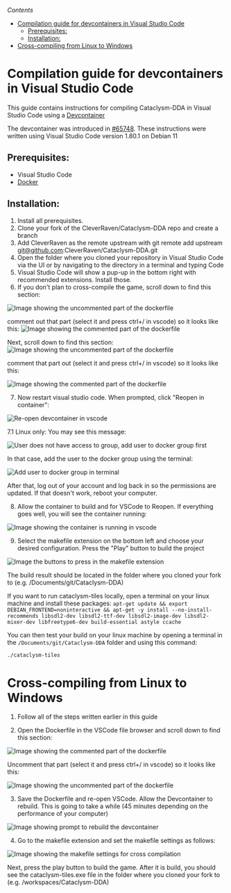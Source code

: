 <!-- START doctoc generated TOC please keep comment here to allow auto update -->
<!-- DON'T EDIT THIS SECTION, INSTEAD RE-RUN doctoc TO UPDATE -->
*Contents*

- [Compilation guide for devcontainers in Visual Studio Code](#compilation-guide-for-devcontainers-in-visual-studio-code)
  - [Prerequisites:](#prerequisites)
  - [Installation:](#installation)
- [Cross-compiling from Linux to Windows](#cross-compiling-from-linux-to-windows)

<!-- END doctoc generated TOC please keep comment here to allow auto update -->

# Compilation guide for devcontainers in Visual Studio Code

This guide contains instructions for compiling Cataclysm-DDA in Visual Studio Code using a [Devcontainer](https://code.visualstudio.com/learn/develop-cloud/containers)

The devcontainer was introduced in [#65748](https://github.com/CleverRaven/Cataclysm-DDA/pull/65748). These instructions were written using Visual Studio Code version 1.80.1 on Debian 11

## Prerequisites:

* Visual Studio Code
* [Docker](https://docs.docker.com/engine/install/)


## Installation:

1. Install all prerequisites.
2. Clone your fork of the CleverRaven/Cataclysm-DDA repo and create a branch
3. Add CleverRaven as the remote upstream with git remote add upstream git@github.com:CleverRaven/Cataclysm-DDA.git
4. Open the folder where you cloned your repository in Visual Studio Code via the UI or by navigating to the directory in a terminal and typing Code
5. Visual Studio Code will show a pup-up in the bottom right with recommended extensions. Install those.
6. If you don't plan to cross-compile the game, scroll down to find this section:

  ![Image showing the uncommented part of the dockerfile](../img/Devcontainer-Uncomment-Windows-Part-In-Dockerfile.png)

  comment out that part (select it and press ctrl+/ in vscode) so it looks like this:
  ![Image showing the commented part of the dockerfile](../img/Devcontainer-Find-Commented-Windows-Commands-In-Dockerfile.png)

Next, scroll down to find this section:
  ![Image showing the uncommented part of the dockerfile](../img/Devcontainer-Uncomment-QT5-Part-In-Dockerfile.png)
  
  comment that part out (select it and press ctrl+/ in vscode) so it looks like this:

  ![Image showing the commented part of the dockerfile](../img/Devcontainer-Find-Commented-QT5-Commands-In-Dockerfile.png)

  
7. Now restart visual studio code. When prompted, click "Reopen in container":
   
  ![Re-open devcontainer in vscode](../img/Devcontainer-Re-Open-In-Container.png)

  7.1 Linux only: You may see this message:
  
  ![User does not have access to group, add user to docker group first](../img/Devcontainer-User-Does-Not-Have-Access-Add-To-Group-First.png)
  
  In that case, add the user to the docker group using the terminal:
  
  ![Add user to docker group in terminal](../img/Devcontainer-Add-User-To-Docker-Group.png)

  After that, log out of your account and log back in so the permissions are updated. If that doesn't work, reboot your computer.

  
8. Allow the container to build and for VSCode to Reopen. If everything goes well, you will see the container running:

  ![Image showing the container is running in vscode](../img/Devcontainer-Running-Cataclysm-Devcontainer.png)


9. Select the makefile extension on the bottom left and choose your desired configuration. Press the "Play" button to build the project

  ![Image the buttons to press in the makefile extension](../img/Devcontainer-Make-File-Configs.png)


  
The build result should be located in the folder where you cloned your fork to (e.g. /Documents/git/Cataclysm-DDA)

If you want to run cataclysm-tiles locally, open a terminal on your linux machine and install these packages: `apt-get update && export DEBIAN_FRONTEND=noninteractive && apt-get -y install --no-install-recommends libsdl2-dev libsdl2-ttf-dev libsdl2-image-dev libsdl2-mixer-dev libfreetype6-dev build-essential astyle ccache`

You can then test your build on your linux machine by opening a terminal in the `/Documents/git/Cataclysm-DDA` folder and using this command:
```bash
./cataclysm-tiles
```



# Cross-compiling from Linux to Windows
1. Follow all of the steps written earlier in this guide

2. Open the Dockerfile in the VSCode file browser and scroll down to find this section:

  ![Image showing the commented part of the dockerfile](../img/Devcontainer-Find-Commented-Windows-Commands-In-Dockerfile.png)

  Uncomment that part (select it and press ctrl+/ in vscode) so it looks like this:
  
  ![Image showing the uncommented part of the dockerfile](../img/Devcontainer-Uncomment-Windows-Part-In-Dockerfile.png)

3. Save the Dockerfile and re-open VSCode. Allow the Devcontainer to rebuild. This is going to take a while (45 minutes depending on the performance of your computer)

  ![Image showing prompt to rebuild the devcontainer](../img/Devcontainer-Dockerfile-Changed-Prompt-Click-Rebuild.png)

4. Go to the makefile extension and set the makefile settings as follows:

  ![Image showing the makefile settings for cross compilation](../img/Devcontainer-Makefile-Settings-Crosscompile-Windows.png)
  
  Next, press the play button to build the game. After it is build, you should see the cataclysm-tiles.exe file in the folder where you cloned your fork to (e.g. /workspaces/Cataclysm-DDA)


